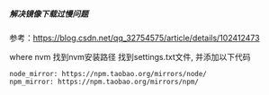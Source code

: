 ##### 解决镜像下载过慢问题

参考：https://blog.csdn.net/qq_32754575/article/details/102412473

where nvm 找到nvm安装路径
找到settings.txt文件, 并添加以下代码

```
node_mirror: https://npm.taobao.org/mirrors/node/
npm_mirror: https://npm.taobao.org/mirrors/npm/
```
